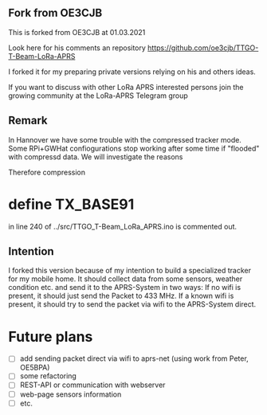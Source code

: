 ## Fork from OE3CJB
This is forked from OE3CJB at 01.03.2021

Look here for his comments an repository
https://github.com/oe3cjb/TTGO-T-Beam-LoRa-APRS


I forked it for my preparing private versions relying on his and others ideas. 

If you want to discuss with other LoRa APRS interested persons join the growing community at the LoRa-APRS Telegram group

## Remark
In Hannover we have some trouble with the compressed tracker mode. Some RPi+GWHat confiogurations stop working after some time if "flooded" with compressd data.
We will investigate the reasons

Therefore compression  
# define TX_BASE91
in line 240 of ../src/TTGO_T-Beam_LoRa_APRS.ino is commented out.


## Intention
I forked this version because of my intention to build a specialized tracker for my mobile home. It should collect data from some sensors, weather condition etc. and send it to the APRS-System in two ways: If no wifi is present, it should just send the Packet to 433 MHz. If a known wifi is present, it should try to send the packet via wifi to the APRS-System direct.



# Future plans

* [ ] add sending packet direct via wifi to aprs-net (using work from Peter, OE5BPA)
* [ ] some refactoring
* [ ] REST-API or communication with webserver
* [ ] web-page sensors information
* [ ] etc.
